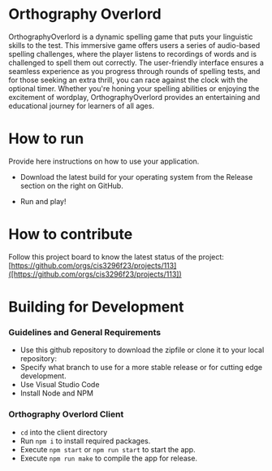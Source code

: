 # Orthography Overlord
OrthographyOverlord is a dynamic spelling game that puts your linguistic skills to the test. This immersive game offers users a series of audio-based spelling challenges, where the player listens to recordings of words and is challenged to spell them out correctly. The user-friendly interface ensures a seamless experience as you progress through rounds of spelling tests, and for those seeking an extra thrill, you can race against the clock with the optional timer. Whether you're honing your spelling abilities or enjoying the excitement of wordplay, OrthographyOverlord provides an entertaining and educational journey for learners of all ages.

# How to run
Provide here instructions on how to use your application.   
- Download the latest build for your operating system from the Release section on the right on GitHub.

- Run and play!

# How to contribute
Follow this project board to know the latest status of the project: [https://github.com/orgs/cis3296f23/projects/113]([https://github.com/orgs/cis3296f23/projects/113])  

# Building for Development
### Guidelines and General Requirements
- Use this github repository to download the zipfile or clone it to your local repository:  
- Specify what branch to use for a more stable release or for cutting edge development.  
- Use Visual Studio Code
- Install Node and NPM

### Orthography Overlord Client
- `cd` into the client directory
- Run `npm i` to install required packages.
- Execute `npm start` or `npm run start` to start the app.
- Execute `npm run make` to compile the app for release.
